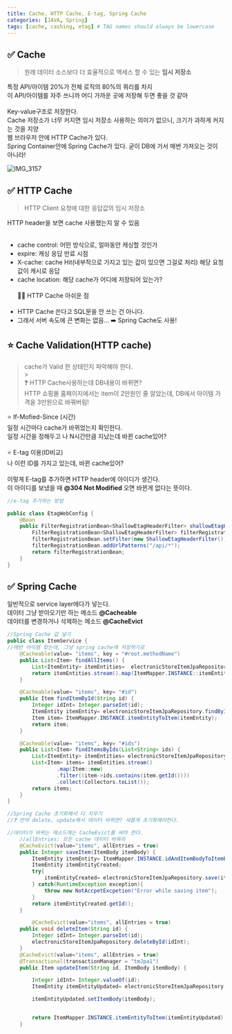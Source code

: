 ```yaml
---
title: Cache, HTTP Cache, E-tag, Spring Cache
categories: [JAVA, Spring]
tags: [cache, cashing, etag] # TAG names should always be lowercase
---
```


## ✅ Cache

> 원래 데이터 소스보다 더 효율적으로 액세스 할 수 있는 **임시 저장소**<br>

특정 API/아이템 20%가 전체 로직의 80%의 쿼리를 차지 <br>
이 API/아이템를 자주 쓰니까 어디 가까운 곳에 저장해 두면 좋을 것 같아<br>
<br>
Key-value구조로 저장한다. <br>
Cache 저장소가 너무 커지면 임시 저장소 사용하는 의미가 없으니, 크기가 과하게 커지는 것을 지양 <br>
웹 브라우저 안에 HTTP Cache가 있다. <br>
Spring Container안에 Spring Cache가 있다. 굳이 DB에 가서 매번 가져오는 것이 아니라! <br>

![IMG_3157](https://github.com/soheeparklee/portfolioWebsite_dreamcoding/assets/97790983/4ded1541-1e26-4c48-bca9-f4858e3cd651)

## ✅ HTTP Cache

> HTTP Client 요청에 대한 응답값의 임시 저장소 <br>

HTTP header을 보면 cache 사용했는지 알 수 있음 <br>
<br>

- cache control: 어떤 방식으로, 얼마동안 캐싱할 것인가 <br>
- expire: 캐싱 응답 만료 시점 <br>
- X-cache: cache Hit(내부적으로 가지고 있는 값이 있으면 그걸로 처리) 해당 요청 값이 캐시로 응답 <br>
- cache location: 해당 cache가 어디에 저장되어 있는가? <br>
  <br>
  👎🏻 HTTP Cache 아쉬운 점<br>
  <br>
- HTTP Cache 쓴다고 SQL문을 안 쓰는 건 아니다.<br>
- 그래서 서버 속도에 큰 변화는 없음... ➡️ Spring Cache도 사용!<br>

## ⭐️ Cache Validation(HTTP cache)

> cache가 Valid 한 상태인지 파악해야 한다.<br> > <br>
> ❓ HTTP Cache사용하는데 DB내용이 바뀌면?<br>
> HTTP 쇼핑몰 홈페이지에서는 item이 2만원인 줄 알았는데, DB에서 아이템 가격을 3만원으로 바꿔버림!<br>

⭐️ If-Mofied-Since (시간)<br>
일정 시간마다 cache가 바뀌었는지 확인한다.<br>
일정 시간을 정해두고 나 N시간만큼 지났는데 바뀐 cache있어?<br>
<br>
⭐️ E-tag 이용(ID비교)<br>
나 이런 ID를 가지고 있는데, 바뀐 cache있어?<br>
<br>
이렇게 E-tag를 추가하면 HTTP header에 아이디가 생긴다.<br>
이 아이디를 보냈을 때 **@304 Not Modified** 오면 바뀐게 없다는 뜻이다.<br>

```java
//e-tag 추가하는 방법

public class EtagWebConfig {
    @Bean
    public FilterRegistrationBean<ShallowEtagHeaderFilter> shallowEtagHeaderFilterFilter(){
        FilterRegistrationBean<ShallowEtagHeaderFilter> filterRegistrationBean = new FilterRegistrationBean<>();
        filterRegistrationBean.setFilter(new ShallowEtagHeaderFilter());
        filterRegistrationBean.addUrlPatterns("/api/*");
        return filterRegistrationBean;
    }
}

```

## ✅ Spring Cache

일반적으로 service layer에다가 넣는다.<br>
데이터 그냥 받아오기만 하는 메소드 **@Cacheable**<br>
데이터를 변경하거나 삭제하는 메소드 **@CacheEvict**<br>

```java
//Spring Cache 값 넣기
public class ItemService {
//매번 아이템 찾는데, 그냥 spring cache에 저장하기로
    @Cacheable(value= "items", key = "#root.methodName")
    public List<Item> findAllItems() {
        List<ItemEntity> itemEntities=  electronicStoreItemJpaRepository.findAll(); //jpa가 findAllItems바로 실행
        return itemEntities.stream().map(ItemMapper.INSTANCE::itemEntityToItem).collect(Collectors.toList());
    }

    @Cacheable(value= "items", key= "#id")
    public Item findItemById(String id) {
        Integer idInt= Integer.parseInt(id);
        ItemEntity itemEntity= electronicStoreItemJpaRepository.findById(idInt).orElseThrow(()->new NotFoundException("No Item with Id found"));
        Item item= ItemMapper.INSTANCE.itemEntityToItem(itemEntity);
        return item;
    }

    @Cacheable(value= "items", key= "#ids")
    public List<Item> findItemsByIds(List<String> ids) {
        List<ItemEntity> itemEntities= electronicStoreItemJpaRepository.findAll();
        List<Item> items= itemEntities.stream()
                .map(Item::new)
                .filter((item->ids.contains(item.getId())))
                .collect(Collectors.toList());
        return items;
    }
}
```

```java
//Spring Cache 초기화해서 다 지우기
//❓ 만약 delete, update해서 데이터 바뀌면? 새롭게 초기화해야한다.

//데이터가 바뀌는 메소드에는 CacheEvict를 써야 한다.
    //allEntries: 모든 cache 데이터 바꿔라
    @CacheEvict(value="items", allEntries = true)
    public Integer saveItem(ItemBody itemBody) {
        ItemEntity itemEntity= ItemMapper.INSTANCE.idAndItemBodyToItemEntity(null, itemBody);
        ItemEntity itemEntityCreated;
        try{
            itemEntityCreated= electronicStoreItemJpaRepository.save(itemEntity);
        } catch(RuntimeException exception){
            throw new NotAccpetExcpetion("Error while saving item");
        }
        return itemEntityCreated.getId();
    }

        @CacheEvict(value="items", allEntries = true)
    public void deleteItem(String id) {
        Integer idInt= Integer.parseInt(id);
        electronicStoreItemJpaRepository.deleteById(idInt);
    }
    @CacheEvict(value="items", allEntries = true)
    @Transactional(transactionManager = "tmJpa1")
    public Item updateItem(String id, ItemBody itemBody) {

        Integer idInt= Integer.valueOf(id);
        ItemEntity itemEntityUpdated= electronicStoreItemJpaRepository.findById(idInt).orElseThrow(()-> new NotFoundException("No Item with Id found"));

        itemEntityUpdated.setItemBody(itemBody);


        return ItemMapper.INSTANCE.itemEntityToItem(itemEntityUpdated);
    }
```
